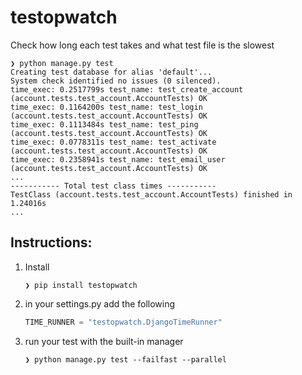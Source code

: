 # testopwatch
Check how long each test takes and what test file is the slowest
```shell
❯ python manage.py test
Creating test database for alias 'default'...
System check identified no issues (0 silenced).
time_exec: 0.2517799s test_name: test_create_account (account.tests.test_account.AccountTests) OK
time_exec: 0.1164200s test_name: test_login (account.tests.test_account.AccountTests) OK
time_exec: 0.1113484s test_name: test_ping (account.tests.test_account.AccountTests) OK
time_exec: 0.0778311s test_name: test_activate (account.tests.test_account.AccountTests) OK
time_exec: 0.2358941s test_name: test_email_user (account.tests.test_account.AccountTests) OK
...
----------- Total test class times -----------
TestClass (account.tests.test_account.AccountTests) finished in 1.24016s
...
```

## Instructions:
1. Install
    ```shell
    ❯ pip install testopwatch
    ```

2. in your settings.py add the following
    ```python    
    TIME_RUNNER = "testopwatch.DjangoTimeRunner"
    ```
3. run your test with the built-in manager 
   ```shell
   ❯ python manage.py test --failfast --parallel
   ```

